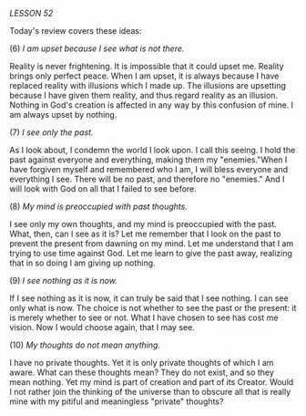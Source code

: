 *LESSON 52*

Today's review covers these ideas:

(6) *I am upset because I see what is not there.*

Reality is never frightening. It is impossible that it could upset me. Reality brings only perfect peace. When I am upset, it is always because I have replaced reality with illusions which I made up. The illusions are upsetting because I have given them reality, and thus regard reality as an illusion. Nothing in God's creation is affected in any way by this confusion of mine. I am always upset by nothing.

(7) *I see only the past.*

As I look about, I condemn the world I look upon. I call this seeing. I hold the past against everyone and everything, making them my "enemies."When I have forgiven myself and remembered who I am, I will bless everyone and everything I see. There will be no past, and therefore no "enemies." And I will look with God on all that I failed to see before.

(8) *My mind is preoccupied with past thoughts.*

I see only my own thoughts, and my mind is preoccupied with the past. What, then, can I see as it is? Let me remember that I look on the past to prevent the present from dawning on my mind. Let me understand that I am trying to use time against God. Let me learn to give the past away, realizing that in so doing I am giving up nothing.

(9) *I see nothing as it is now.*

If I see nothing as it is now, it can truly be said that I see nothing. I can see only what is now. The choice is not whether to see the past or the present: it is merely whether to see or not. What I have chosen to see has cost me vision. Now I would choose again, that I may see.

(10) *My thoughts do not mean anything.*

I have no private thoughts. Yet it is only private thoughts of which I am aware. What can these thoughts mean? They do not exist, and so they mean nothing. Yet my mind is part of creation and part of its Creator. Would I not rather join the thinking of the universe than to obscure all that is really mine with my pitiful and meaningless "private" thoughts?